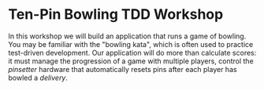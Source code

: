 # Ten-Pin Bowling TDD Workshop

In this workshop we will build an application that runs a game of bowling.  You may be familiar with the "bowling kata", which is often used to practice test-driven development.  Our application will do more than calculate scores: it must manage the progression of a game with multiple players, control the _pinsetter_ hardware that automatically resets pins after each player has bowled a _delivery_.

